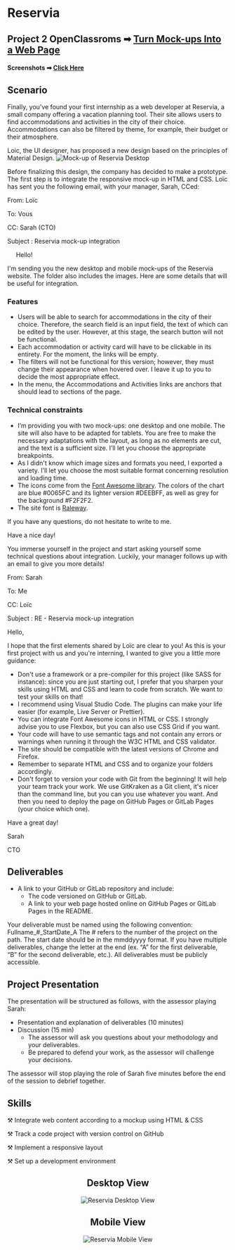 # Reservia
## Project 2 OpenClassroms ➡ [Turn Mock-ups Into a Web Page](https://jjoslin07.github.io/Project-2/)
#### Screenshots ➡ [Click Here](#screenshots)

## Scenario
Finally, you’ve found your first internship as a web developer at Reservia, a small company offering a vacation planning tool. Their site allows users to find accommodations and activities in the city of their choice. Accommodations can also be filtered by theme, for example, their budget or their atmosphere.

Loic, the UI designer, has proposed a new design based on the principles of Material Design.
![Mock-up of Reservia Desktop](https://user-images.githubusercontent.com/73438491/124774618-cd22e480-def2-11eb-87c3-612e6bd9789a.png)

Before finalizing this design, the company has decided to make a prototype. The first step is to integrate the responsive mock-up in HTML and CSS. Loïc has sent you the following email, with your manager, Sarah, CCed: 

From:  Loïc

To: Vous

CC: Sarah (CTO)

Subject : Reservia mock-up integration

&nbsp;&nbsp;&nbsp;&nbsp; Hello! 

I'm sending you the new desktop and mobile mock-ups of the Reservia website. The folder also includes the images. Here are some details that will be useful for integration.

### Features

- Users will be able to search for accommodations in the city of their choice. Therefore, the search field is an input field, the text of which can be edited by the user. However, at this stage, the search button will not be functional.
- Each accommodation or activity card will have to be clickable in its entirety. For the moment, the links will be empty.
- The filters will not be functional for this version; however, they must change their appearance when hovered over. I leave it up to you to decide the most appropriate effect.
- In the menu, the Accommodations and Activities links are anchors that should lead to sections of the page.
 
 ### Technical constraints

- I’m providing you with two mock-ups: one desktop and one mobile. The site will also have to be adapted for tablets. You are free to make the necessary adaptations with the layout, as long as no elements are cut, and the text is a sufficient size. I’ll let you choose the appropriate breakpoints.
- As I didn't know which image sizes and formats you need, I exported a variety. I’ll let you choose the most suitable format concerning resolution and loading time.
- The icons come from the [Font Awesome library](https://fontawesome.com/). The colors of the chart are blue #0065FC and its lighter version #DEEBFF, as well as grey for the background #F2F2F2.
- The site font is [Raleway](https://fonts.google.com/specimen/Raleway).
 

If you have any questions, do not hesitate to write to me.

Have a nice day!

You immerse yourself in the project and start asking yourself some technical questions about integration. Luckily, your manager follows up with an email to give you more details!

From: Sarah

To: Me

CC: Loïc

Subject : RE - Reservia mock-up integration

Hello,

I hope that the first elements shared by Loïc are clear to you! As this is your first project with us and you're interning, I wanted to give you a little more guidance:

- Don't use a framework or a pre-compiler for this project (like SASS for instance): since you are just starting out, I prefer that  you sharpen your skills using HTML and CSS and learn to code from scratch. We want to test your skills on that!
- I recommend using Visual Studio Code. The plugins can make your life easier (for example, Live Server or Prettier).
- You can integrate Font Awesome icons in HTML or CSS. I strongly advise you to use Flexbox, but you can also use CSS Grid if you want.
- Your code will have to use semantic tags and not contain any errors or warnings when running it through the W3C HTML and CSS validator.
- The site should be compatible with the latest versions of Chrome and Firefox.
- Remember to separate HTML and CSS and to organize your folders accordingly.
- Don't forget to version your code with Git from the beginning! It will help your team track your work. We use GitKraken as a Git client, it's nicer than the command line, but you can you use whatever you want. And then you need to deploy the page on GitHub Pages or GitLab Pages (your choice which one).
 

Have a great day! 

Sarah

CTO


## Deliverables
- A link to your GitHub or GitLab repository and include: 
  - The code versioned on GitHub or GitLab.
  - A link to your web page hosted online on GitHub Pages or GitLab Pages in the README.

Your deliverable must be named using the following convention: Fullname_#_StartDate_A The # refers to the number of the project on the path. The start date should be in the mmddyyyy format. If you have multiple deliverables, change the letter at the end (ex. “A” for the first deliverable, “B” for the second deliverable, etc.). All deliverables must be publicly accessible.

## Project Presentation 

The presentation will be structured as follows, with the assessor playing Sarah:

- Presentation and explanation of deliverables (10 minutes)
- Discussion (15 min)
  - The assessor will ask you questions about your methodology and your deliverables.
  - Be prepared to defend your work, as the assessor will challenge your decisions.

The assessor will stop playing the role of Sarah five minutes before the end of the session to debrief together.

## Skills
⚒ Integrate web content according to a mockup using HTML & CSS

⚒ Track a code project with version control on GitHub

⚒ Implement a responsive layout

⚒ Set up a development environment

<div id="screenshots" align="center">
 <h2>Desktop View</h2>
 <img src="https://user-images.githubusercontent.com/73438491/124797160-d1f19380-df06-11eb-8400-c43cfdc045d7.png" alt="Reservia Desktop View" />
 <h2>Mobile View</h2>
 <img src="https://user-images.githubusercontent.com/73438491/124797184-d8800b00-df06-11eb-94d8-0ff8dc7d52d6.png" alt="Reservia Mobile View" />
 </div>
